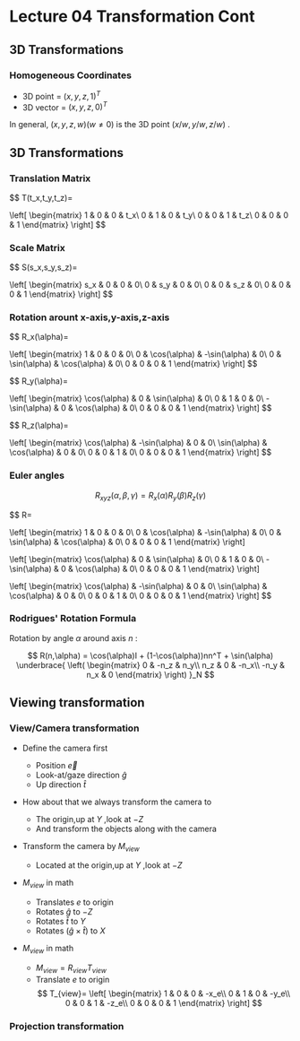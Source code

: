 # Lecture 04 Transformation Cont

## 3D Transformations

### Homogeneous Coordinates

* 3D point = $( x,y,z,1 )^T$
* 3D vector = $( x,y,z,0 )^T$

In general, $( x,y,z,w )(w \neq 0)$ is the 3D point $( x/w,y/w,z/w )$ .

## 3D Transformations

### Translation Matrix

$$
T(t_x,t_y,t_z)=

\left[
\begin{matrix}
1 & 0 & 0 & t_x\\
0 & 1 & 0 & t_y\\
0 & 0 & 1 & t_z\\
0 & 0 & 0 & 1
\end{matrix}
\right]
$$

### Scale Matrix

$$
S(s_x,s_y,s_z)=

\left[
\begin{matrix}
s_x & 0 & 0 & 0\\
0 & s_y & 0 & 0\\
0 & 0 & s_z & 0\\
0 & 0 & 0 & 1
\end{matrix}
\right]
$$

### Rotation arount x-axis,y-axis,z-axis

$$
R_x(\alpha)=

\left[
\begin{matrix}
1 & 0 & 0 & 0\\
0 & \cos(\alpha) & -\sin(\alpha) & 0\\
0 & \sin(\alpha) & \cos(\alpha) & 0\\
0 & 0 & 0 & 1
\end{matrix}
\right]
$$

$$
R_y(\alpha)=

\left[
\begin{matrix}
\cos(\alpha) & 0 & \sin(\alpha) & 0\\
0 & 1 & 0 & 0\\
-\sin(\alpha) & 0 & \cos(\alpha) & 0\\
0 & 0 & 0 & 1
\end{matrix}
\right]
$$

$$
R_z(\alpha)=

\left[
\begin{matrix}
\cos(\alpha) & -\sin(\alpha) & 0 & 0\\
\sin(\alpha) & \cos(\alpha) & 0 & 0\\
0 & 0 & 1 & 0\\
0 & 0 & 0 & 1
\end{matrix}
\right]
$$

### Euler angles

$$
R_{xyz}(\alpha,\beta,\gamma)=R_x(\alpha)R_y(\beta)R_z(\gamma)
$$

$$
R=

\left[
\begin{matrix}
1 & 0 & 0 & 0\\
0 & \cos(\alpha) & -\sin(\alpha) & 0\\
0 & \sin(\alpha) & \cos(\alpha) & 0\\
0 & 0 & 0 & 1
\end{matrix}
\right]

\left[
\begin{matrix}
\cos(\alpha) & 0 & \sin(\alpha) & 0\\
0 & 1 & 0 & 0\\
-\sin(\alpha) & 0 & \cos(\alpha) & 0\\
0 & 0 & 0 & 1
\end{matrix}
\right]

\left[
\begin{matrix}
\cos(\alpha) & -\sin(\alpha) & 0 & 0\\
\sin(\alpha) & \cos(\alpha) & 0 & 0\\
0 & 0 & 1 & 0\\
0 & 0 & 0 & 1
\end{matrix}
\right]
$$

### Rodrigues' Rotation Formula

Rotation by angle $\alpha$ around axis $n$ :

$$
R(n,\alpha) = \cos(\alpha)I + (1-\cos(\alpha))nn^T + \sin(\alpha)
\underbrace{
\left(
\begin{matrix}
0 & -n_z & n_y\\
n_z & 0 & -n_x\\
-n_y & n_x & 0
\end{matrix}
\right)
}_N
$$

## Viewing transformation

### View/Camera transformation

* Define the camera first
  * Position $\vec{e}$
  * Look-at/gaze direction $\hat{g}$
  * Up direction $\hat{t}$

* How about that we always transform the camera to
  * The origin,up at $Y$ ,look at $-Z$
  * And transform the objects along with the camera

* Transform the camera by $M_{view}$
  * Located at the origin,up at $Y$ ,look at $-Z$

* $M_{view}$ in math
  * Translates $e$ to origin
  * Rotates $\hat{g}$ to $-Z$
  * Rotates $\hat{t}$ to $Y$
  * Rotates $(\hat{g} \times \hat{t})$ to $X$

* $M_{view}$ in math
  * $M_{view}=R_{view}T_{view}$
  * Translate $e$ to origin
    $$
    T_{view}=
    \left[
    \begin{matrix}
    1 & 0 & 0 & -x_e\\
    0 & 1 & 0 & -y_e\\
    0 & 0 & 1 & -z_e\\
    0 & 0 & 0 & 1
    \end{matrix}
    \right]
    $$

### Projection transformation

